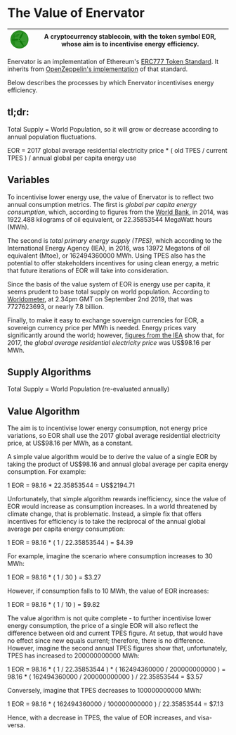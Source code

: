 # The Value of Enervator

![](./images/Enervator75x75.png) | A cryptocurrency stablecoin, with the token symbol EOR, whose aim is to incentivise energy efficiency.
---|---

Enervator is an implementation of Ethereum's [ERC777 Token Standard](https://eips.ethereum.org/EIPS/eip-777). It inherits from [OpenZeppelin's implementation](https://github.com/OpenZeppelin/openzeppelin-contracts/blob/master/contracts/token/ERC777/ERC777.sol) of that standard.

Below describes the processes by which Enervator incentivises energy efficiency.

## tl;dr:

Total Supply = World Population, so it will grow or decrease according to annual population fluctuations.

EOR = 2017 global average residential electricity price * ( old TPES / current TPES ) / annual global per capita energy use

## Variables

To incentivise lower energy use, the value of Enervator is to reflect two annual consumption metrics. The first is _global per capita energy consumption_, which, according to figures from the [World Bank](https://data.worldbank.org/indicator/EG.USE.PCAP.KG.OE), in 2014, was 1922.488 kilograms of oil equivalent, or 22.35853544 MegaWatt hours (MWh).

The second is _total primary energy supply (TPES)_, which according to the International Energy Agency (IEA), in 2016, was 13972 Megatons of oil equivalent (Mtoe), or 162494360000 MWh. Using TPES also has the potential to offer stakeholders incentives for using clean energy, a metric that future iterations of EOR will take into consideration.

Since the basis of the value system of EOR is energy use per capita, it seems prudent to base total supply on world population. According to [Worldometer](https://www.worldometers.info/world-population/), at 2.34pm GMT on September 2nd 2019, that was 7727623693, or nearly 7.8 billion.

Finally, to make it easy to exchange sovereign currencies for EOR, a sovereign currency price per MWh is needed. Energy prices vary significantly around the world; however, [figures from the IEA](https://www.iea.org/statistics/prices/) show that, for 2017, the _global average residential electricity price_ was US$98.16 per MWh.

## Supply Algorithms

Total Supply = World Population (re-evaluated annually)

## Value Algorithm

The aim is to incentivise lower energy consumption, not energy price variations, so EOR shall use the 2017 global average residential electricity price, at US$98.16 per MWh, as a constant.

A simple value algorithm would be to derive the value of a single EOR by taking the product of US$98.16 and annual global average per capita energy consumption. For example:

1 EOR = 98.16 * 22.35853544 = US$2194.71

Unfortunately, that simple algorithm rewards inefficiency, since the value of EOR would increase as consumption increases. In a world threatened by climate change, that is problematic. Instead, a simple fix that offers incentives for efficiency is to take the reciprocal of the annual global average per capita energy consumption:

1 EOR = 98.16 * ( 1 / 22.35853544 ) = $4.39

For example, imagine the scenario where consumption increases to 30 MWh:

1 EOR = 98.16 * ( 1 / 30 ) = $3.27

However, if consumption falls to 10 MWh, the value of EOR increases:

1 EOR = 98.16 * ( 1 / 10 ) = $9.82

The value algorithm is not quite complete - to further incentivise lower energy consumption, the price of a single EOR will also reflect the difference between old and current TPES figure. At setup, that would have no effect since new equals current; therefore, there is no difference. However, imagine the second annual TPES figures show that, unfortunately, TPES has increased to 200000000000 MWh:

1 EOR = 98.16 * ( 1 / 22.35853544 ) * ( 162494360000 / 200000000000 ) = 98.16 * ( 162494360000 / 200000000000 ) / 22.35853544  = $3.57

Conversely, imagine that TPES decreases to 100000000000 MWh:

1 EOR = 98.16 * ( 162494360000 / 100000000000 ) / 22.35853544 = $7.13

Hence, with a decrease in TPES, the value of EOR increases, and visa-versa.
